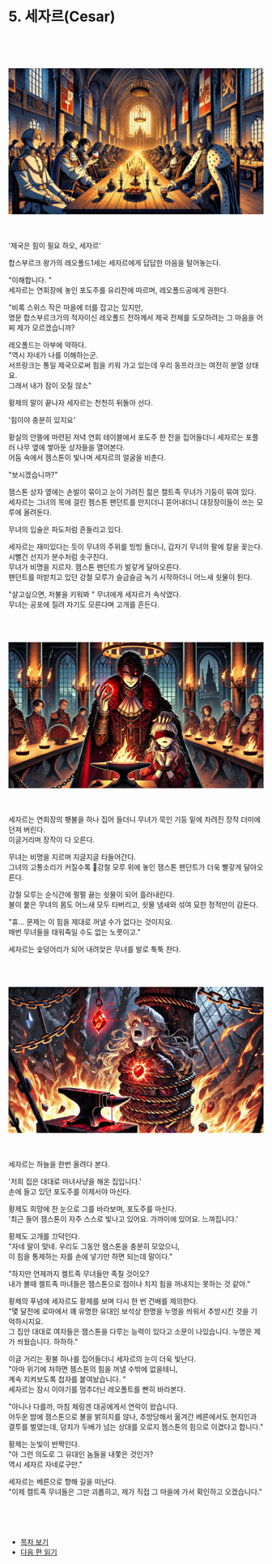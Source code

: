 # 5. 세자르(Cesar) <br>
<br><br><br>

![alt text](/01_gemston/images/ch-1-02-cesar_reofold_party.webp)
<br><br><br>

'제국은 힘이 필요 하오, 세자르'<br>

합스부르크 왕가의 레오폴드1세는 세자르에게 답답한 마음을 털어놓는다. <br>

"이해합니다. "<br>
세자르는 연회장에 놓인 포도주를 유리잔에 따르며, 레오폴드공에게 권한다. <br>

"비록 스위스 작은 마을에 터를 잡고는 있지만, <br>
명문 합스부르크가의 적자이신 레오폴드 전하께서 제국 전체를 도모하려는 그 마음을 어찌 제가 모르겠습니까? <br>

레오폴드는 아부에 약하다. <br>
"역시 자네가 나를 이해하는군. <br>
서프랑크는 통일 제국으로써 힘을 키워 가고 있는데 우리 동프라크는 여전히 분열 상태요. <br>
그래서 내가 잠이 오질 않소"<br>

황제의 말이 끝나자 세자르는 천천히 뒤돌아 선다. <br>

'힘이야 충분히 있지요'<br>

황실의 안뜰에 마련된 저녁 연회 테이블에서 포도주 한 잔을 집어들더니 세자르는 포플러 나무 옆에 쌓아둔 상자들을 열어본다. <br>
어둠 속에서 젬스톤이 빛나며 세자르의 얼굴을 비춘다.<br>

"보시겠습니까?"<br>

잼스톤 상자 옆에는 손발이 묶이고 눈이 가려진 젊은 캘트족 무녀가 기둥이 묶여 있다. <br>
세자르는 그녀의 목에 걸린 젬스톤 팬던트를 만지더니 뜯어내더니 대장장이들이 쓰는 모루에 올려둔다.<br>

무녀의 입술은 파도처럼 흔들리고 있다. <br>

세자르는 재미있다는 듯이 무녀의 주위를 빙빙 돌더니, 갑자기 무녀의 팔에 칼을 꽂는다. <br>
시뻘건 선지가 분수처럼 솟구친다.<br>
무녀가 비명을 지르자. 잼스톤 팬던트가 발갛게 달아오른다. <br>
팬던트를 떠받치고 있던 강철 모루가 슬금슬금 녹기 시작하더니 어느새 쇳물이 튄다.<br>

"살고싶으면, 저불을 키워봐 " 무녀에게 세자르가 속삭였다. <br>
무녀는 공포에 질려 자기도 모른다며 고개를 흔든다.<br>

<br><br><br>
![alt text](/01_gemston/images/ch-01-2-cesar-02.png)
<br><br><br>

세자르는 연회장의 횃불을 하나 집어 들더니 무녀가 묵인 기둥 밑에 차려진 장작 더미에 던져 버린다. <br>
이글거리며 장작이 다 오른다.<br>

무녀는 비명을 지르며 지글지글 타들어간다. <br>
그녀의 고통소리가 커질수록 강철 모루 위에 놓인 잼스톤 팬던트가 더욱 빨갛게 달아오른다. <br>

강철 모루는 순식간에 펄펄 끓는 쇳물이 되어 흘러내린다. <br>
불이 붙은 무녀의 몸도 어느새 모두 타버리고, 쇳물 냄새와 섞여 묘한 정적만이 감돈다.<br>

"휴... 문제는 이 힘을 제대로 꺼낼 수가 없다는 것이지요. <br>
매번 무녀들을 태워죽일 수도 없는 노릇이고."<br>

세자르는 숯덩어리가 되어 내려앚은 무녀를 발로 툭툭 찬다.<br>

<br><br><br>
![alt text](/01_gemston/images/ch-01-2-cesar-03.png)
<br><br><br>

세자르는 하늘을 한번 올려다 본다.<br>

'저희 집은 대대로 마녀사냥을 해온 집입니다.'<br>
손에 들고 있던 포도주를 이제서야 마신다.<br>

황제도 희망에 찬 눈으로 그를 바라보며, 포도주를 마신다. <br>
'최근 들어 잼스톤이 자주 스스로 빛나고 있어요. 가까이에 있어요. 느껴집니다.'<br>

황제도 고개를 끄덕인다. <br>
"자네 말이 맞네. 우리도 그동안 잼스톤을 충분히 모았으니, <br>
이 힘을 통제하는 자를 손에 넣기만 하면 되는데 말이다."<br>

"하지만 언제까지 켈트족 무녀들만 족칠 것이오? <br>
내가 볼때 켈트족 마녀들은 잼스톤으로 점이나 치지 힘을 꺼내지는 못하는 것 같아." <br>

황제의 푸념에 세자르도 황제를 보며 다시 한 번 건배를 제의한다. <br>
"몇 달전에 로마에서 꽤 유명한 유대인 보석상 한명을 누명을 씌워서 추방시킨 것을 기억하시지요. <br>
그 집안 대대로 여자들은 잼스톤을 다루는 능력이 있다고 소문이 나있습니다.
누명은 제가 씌웠습니다. 하하하."<br>

이글 거리는 횟불 하나를 집어들더니 세자르의 눈이 더욱 빛난다.<br>
"아마 위기에 처하면 젬스톤의 힘을 꺼낼 수밖에 없을테니, <br>
계속 지켜보도록 첩자를 붙여놨습니다. " <br>
세자르는 잠시 이야기를 멈추더닌 레오폴트를 빤히 바라본다. <br>

"아니나 다를까, 마침 체링겐 대공에게서 연락이 왔습니다. <br>
어두운 밤에 잼스톤으로 불을 밝히지를 않나, 
추방당해서 옮겨간 베른에서도 현지인과 결투를 벌였는데,
덩치가 두배가 넘는 상대를 오로지 젬스톤의 힘으로 이겼다고 합니다."<br>

황제는 눈빛이 반짝인다. <br>
"아 그런 의도로 그 유대인 놈들을 내쫓은 것인가? <br>
역시 세자르 자네로구만."<br>

세자르는 베른으로 향해 길을 떠난다. <br>
"이제 캘트족 무녀들은 그만 괴롭히고, 제가 직접 그 마을에 가서 확인하고 오겠습니다."<br>


<br><br><br>

* [목차 보기](content_kr.md) <br>
* [다음 편 읽기](/01_gemston/KR/1-02_(KR)cesar_2.md)
